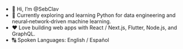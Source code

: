 - 👋 Hi, I’m @SebClav
- 🔭 Currently exploring and learning Python for data engineering and neural‑network‑driven machine learning.
- ♥️ Love building web apps with React / Next.js, Flutter, Node.js, and GraphQL.
- 🔠 Spoken Languages: English / Español


<!---
SebClav/SebClav is a ✨ special ✨ repository because its `README.md` (this file) appears on your GitHub profile.
You can click the Preview link to take a look at your changes.
--->
